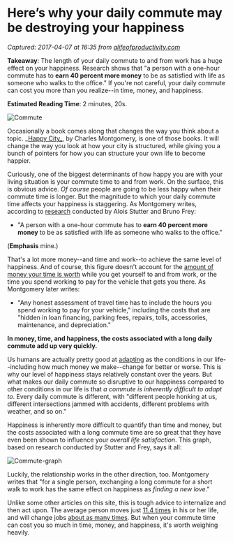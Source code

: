 # Here’s why your daily commute may be destroying your happiness

_Captured: 2017-04-07 at 16:35 from [alifeofproductivity.com](http://alifeofproductivity.com/your-daily-commute-may-be-destroying-your-happiness/?utm_content=buffer67946&utm_medium=social&utm_source=twitter.com&utm_campaign=buffer)_

**Takeaway**: The length of your daily commute to and from work has a huge effect on your happiness. Research shows that "a person with a one-hour commute has to **earn 40 percent more money** to be as satisfied with life as someone who walks to the office." If you're not careful, your daily commute can cost you more than you realize--in time, money, and happiness.

**Estimated Reading Time**: 2 minutes, 20s.

![Commute](http://alifeofproductivity.com/wp-content/uploads/2016/06/Commute.jpg)

Occasionally a book comes along that changes the way you think about a topic. _[Happy City_](http://www.amazon.com/dp/0374534888/?tag=aloproductivity-20), by Charles Montgomery, is one of those books. It will change the way you look at how your city is structured, while giving you a bunch of pointers for how you can structure your own life to become happier.

Curiously, one of the biggest determinants of how happy you are with your living situation is your commute time to and from work. On the surface, this is obvious advice. _Of course_ people are going to be less happy when their commute time is longer. But the magnitude to which your daily commute time affects your happiness is staggering. As Montgomery writes, according to [research](http://ftp.iza.org/dp1278.pdf) conducted by Alois Stutter and Bruno Frey:

  * "A person with a one-hour commute has to **earn 40 percent more money** to be as satisfied with life as someone who walks to the office."

(**Emphasis** mine.)

That's a lot more money--and time and work--to achieve the same level of happiness. And of course, this figure doesn't account for the [amount of money your time is worth](http://alifeofproductivity.com/what-is-the-exact-value-of-your-time/) while you get yourself to and from work, or the time you spend working to pay for the vehicle that gets you there. As Montgomery later writes:

  * "Any honest assessment of travel time has to include the hours you spend working to pay for your vehicle," including the costs that are "hidden in loan financing, parking fees, repairs, tolls, accessories, maintenance, and depreciation."

**In money, time, and happiness, the costs associated with a long daily commute add up very quickly.**

Us humans are actually pretty good at [adapting](https://en.wikipedia.org/wiki/Hedonic_treadmill) as the conditions in our life--including how much money we make--change for better or worse. This is why our level of happiness stays relatively constant over the years. But what makes our daily commute so disruptive to our happiness compared to other conditions in our life is that _a commute is inherently difficult to adapt to_. Every daily commute is different, with "different people honking at us, different intersections jammed with accidents, different problems with weather, and so on."

Happiness is inherently more difficult to quantify than time and money, but the costs associated with a long commute time are so great that they have even been shown to influence your _overall life satisfaction_. This graph, based on research conducted by Stutter and Frey, says it all:

![Commute-graph](http://alifeofproductivity.com/wp-content/uploads/2016/06/Commute-graph.jpg)

Luckily, the relationship works in the other direction, too. Montgomery writes that "for a single person, exchanging a long commute for a short walk to work has the same effect on happiness as _finding a new love_."

Unlike some other articles on this site, this is tough advice to internalize and then act upon. The average person moves just [11.4 times](http://fivethirtyeight.com/datalab/how-many-times-the-average-person-moves/) in his or her life, and will change jobs [about as many times](http://www.bls.gov/news.release/pdf/nlsoy.pdf). But when your commute time can cost you so much in time, money, and happiness, it's worth weighing heavily.
